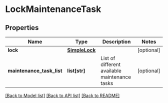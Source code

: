 # LockMaintenanceTask

## Properties
Name | Type | Description | Notes
------------ | ------------- | ------------- | -------------
**lock** | [**SimpleLock**](SimpleLock.md) |  | [optional] 
**maintenance_task_list** | **list[str]** | List of different available maintenance tasks | [optional] 

[[Back to Model list]](../README.md#documentation-for-models) [[Back to API list]](../README.md#documentation-for-api-endpoints) [[Back to README]](../README.md)

